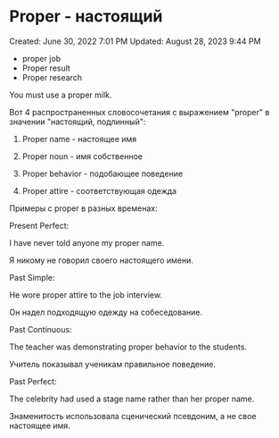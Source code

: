 # Proper - настоящий

Created: June 30, 2022 7:01 PM
Updated: August 28, 2023 9:44 PM

- proper job
- Proper result
- Proper research

You must use a proper milk.

Вот 4 распространенных словосочетания с выражением "proper" в значении "настоящий, подлинный":

1. Proper name - настоящее имя

2. Proper noun - имя собственное

3. Proper behavior - подобающее поведение

4. Proper attire - соответствующая одежда

Примеры с proper в разных временах:

Present Perfect:

I have never told anyone my proper name.

Я никому не говорил своего настоящего имени.

Past Simple:

He wore proper attire to the job interview.

Он надел подходящую одежду на собеседование.

Past Continuous:

The teacher was demonstrating proper behavior to the students.

Учитель показывал ученикам правильное поведение.

Past Perfect:

The celebrity had used a stage name rather than her proper name.

Знаменитость использовала сценический псевдоним, а не свое настоящее имя.